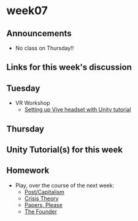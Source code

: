 ﻿# week07

## Announcements

+ No class on Thursday!!

## Links for this week's discussion

## Tuesday

+ VR Workshop
	+ [Setting up Vive headset with Unity tutorial](https://www.raywenderlich.com/792-htc-vive-tutorial-for-unity)
	

## Thursday


## Unity Tutorial(s) for this week

## Homework

+ Play, over the course of the next week:
	+ [Post/Capitalism](https://colestia.itch.io/postcapitalism)
	+ [Crisis Theory](https://colestia.itch.io/crisis-theory)
	+ [Papers, Please]()
	+ [The Founder](https://thefounder.biz/play/)
